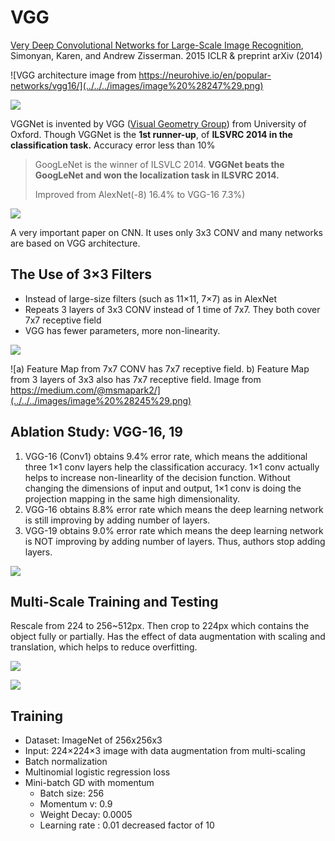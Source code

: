 # VGG

[Very Deep Convolutional Networks for Large-Scale Image Recognition](https://arxiv.org/pdf/1409.1556), Simonyan, Karen, and Andrew Zisserman. 2015 ICLR & preprint arXiv \(2014\)

![VGG architecture image from https://neurohive.io/en/popular-networks/vgg16/](../../../images/image%20%28247%29.png)

![](../../../images/image%20%28254%29.png)

VGGNet is invented by VGG \([Visual Geometry Group](http://www.robots.ox.ac.uk/~vgg/)\) from University of Oxford. Though VGGNet is the **1st runner-up**, of **ILSVRC 2014 in the classification task.** Accuracy error less than 10%

> GoogLeNet is the winner of ILSVLC 2014. **VGGNet beats the GoogLeNet and won the localization task in ILSVRC 2014.**
>
> Improved from AlexNet\(-8\) 16.4% to VGG-16 7.3%\)

![](../../../images/image%20%28249%29.png)

A very important paper on CNN. It uses only 3x3 CONV and many networks are based on VGG architecture.

## **The Use of 3×3 Filters**

* Instead of large-size filters \(such as 11×11, 7×7\) as in AlexNet
* Repeats 3 layers of 3x3 CONV instead of 1 time of 7x7. They both cover 7x7  receptive field
* VGG has fewer parameters, more non-linearity.

![](../../../images/image%20%28253%29.png)

![a\) Feature Map from 7x7 CONV has 7x7 receptive field. b\) Feature Map from 3 layers of 3x3 also has 7x7 receptive field. Image from https://medium.com/@msmapark2/](../../../images/image%20%28245%29.png)

## **Ablation Study: VGG-16, 19**

1. VGG-16 \(Conv1\) obtains 9.4% error rate, which means the additional three 1×1 conv layers help the classification accuracy. 1×1 conv actually helps to increase non-linearlity of the decision function. Without changing the dimensions of input and output, 1×1 conv is doing the projection mapping in the same high dimensionality. 
2. VGG-16 obtains 8.8% error rate which means the deep learning network is still improving by adding number of layers.
3. VGG-19 obtains 9.0% error rate which means the deep learning network is NOT improving by adding number of layers. Thus, authors stop adding layers.

![](../../../images/image%20%28248%29.png)

## **Multi-Scale Training and Testing**

Rescale from 224 to 256~512px. Then crop to 224px which contains the object fully or partially. Has the effect of data augmentation with scaling and translation, which helps to reduce overfitting.

![](../../../images/image%20%28250%29.png)

![](../../../images/image%20%28246%29.png)

## Training

* Dataset: ImageNet of 256x256x3 
* Input: 224×224×3 image with data augmentation from multi-scaling
* Batch normalization
* Multinomial logistic regression loss 
* Mini-batch GD with momentum
  * Batch size: 256
  * Momentum v: 0.9 
  * Weight Decay: 0.0005 
  * Learning rate : 0.01 decreased factor of 10

